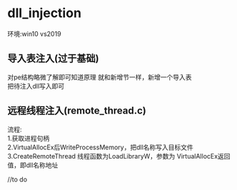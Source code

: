 # dll_injection  
环境:win10 vs2019  
## 导入表注入(过于基础)  
对pe结构略微了解即可知道原理
就和新增节一样，新增一个导入表  
把待注入dll写入即可  
## 远程线程注入(remote_thread.c)  
流程:  
1.获取进程句柄  
2.VirtualAllocEx后WriteProcessMemory，把dll名称写入目标文件  
3.CreateRemoteThread 线程函数为LoadLibraryW，参数为 VirtualAllocEx返回值，即dll名称地址  

//to do
